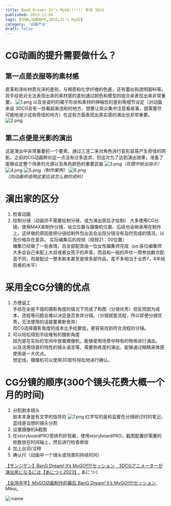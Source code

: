 ```yaml
---
title: BanG Dream! It’s MyGO!!!!!! 专场 3DCG
published: 2023-12-04
tags: [动画,动画制作,3DCG,It’s MyGO]
category: '动画产业'
draft: false
---
```


# CG动画的提升需要做什么？

## 第一点是衣服等的素材感  
皮革和涤纶材质光泽的差别，与棉质和化学纤维的色差，还有蕾丝和透明面料等。  
将手绘绝对无法表现出来的素材感的差别通过颜色和模型的组合来表现出来非常重要。
![1.png](https://s2.loli.net/2023/12/03/uhATjMECZcqfgwU.png)
以及坐姿时的裙子形状和素材的伸缩性的差别等细节设定（对动画来说 3DCG会有一些看起来违和的地方，想要让观众集中注意看故事，就需要尽可能地减少这些奇怪的地方）在这些方面表现出真实感的演出也非常重要。
![2.png](https://s2.loli.net/2023/12/03/VEZ8nw1SuTOjtxU.png)

## 第二点便是光影的演出  
这是演出中非常重要的一个要素，通过三渲二来对角色进行变形容易产生奇怪的阴影。之前的CG动画种对这一点没有过多追求，但这次为了达到演出效果，准备了能够设定整个场景的光源以及角色颜色的重要武器
![3.png](https://s2.loli.net/2023/12/03/thcLDoqiYNESgJU.png)*（在图中给出指示）*
![4.png](https://s2.loli.net/2023/12/03/3r1TeaNmYv5xsPg.png)
![5.png](https://s2.loli.net/2023/12/03/WXi6QKewsymZRdI.png)*（制作案例）*
![6.png](https://s2.loli.net/2023/12/03/tFVOulm3Cs9RNiW.png)*（向动画师说明这里应该怎么做的资料）*

# 演出家的区分
1. 检查动画  
2. 绘制分镜（动画师不需要绘制分镜，成为演出家后才绘制）
大多使用CG分镜，使用MAX来制作分镜，站立位置与摄像机位置，后续也会继承用在制作上。这样做的原因是把分镜绘制外包出去会出现分镜没有及时完成的情况，以及价格存在差异。
实际编集后的视频（视频21：00位置）  
编集已经做了一些表情，且全部配音由一位女性编集师完成（ps:各位编集师大多会自己来配上大叔或者女孩子的声音，而且和一般的声优一周参加数次配音不同，而是配过一整本剧本甚至是很多部作品，差不多相当于业界7，8年经验者的水平）

# 采用全CG分镜的优点
1. 方便返工   
手绘在全是不错的摄影角度的情况下完成了构图（分镜优秀）但反而因为成本，流程等问题会难以决定是否舍弃分镜。（分镜就是流程，所以即使分镜优秀，无法使用的话就要果断舍弃）  
而CG选择摄影角度的成本比手绘要低，更容易找到符合流程的分镜。  
2. 可以轻松得到手绘难有的摄影角度  
因为是在实际的空间中放置摄像机，能够使用场景中特有的物体进行演出。  
以及活用场景的特性的镜头语言等，需要熟练度的演出，能够通过眼睛来体感使用是一大优点。  
想定线，摄像机可以使用3D软件轻松地进行确认。  

# CG分镜的顺序(300个镜头花费大概一个月的时间)
1. 分割剧本镜头  
剧本本身是有文字的指导的
![7.png](https://s2.loli.net/2023/12/03/TLKyUQOIeihwDNc.png)
红字写的是和监督在分镜研讨时的笔记，蓝线是设想的镜头分割  
2. 设置摄像机&截图  
3. 在storyboardPRO里排列好观看，使用storyboardPRO，截图配置好需要的枚数放在时间轴上，然后进行检查修改  
4. 加上台词/注释  
5. 确认尺（动画中一个镜头或场景的持续时间）  

[【サンジゲン】BanG Dream! It’s MyGO!!!!!セッション　3DCGアニメーターが演出家になるには【あにつく2023】](https://www.youtube.com/watch?v=JbcJjroa0Gg "【サンジゲン】BanG Dream! It’s MyGO!!!!!セッション　3DCGアニメーターが演出家になるには【あにつく2023】"), あにつく

[【全场中字】MyGO动画制作的幕后 BanG Dream! It’s MyGO!!!!!セッション](https://www.bilibili.com/video/BV1P34y1c7De/ "【全场中字】MyGO动画制作的幕后 BanG Dream! It’s MyGO!!!!!セッション"), Mikoi_

![:name](https://count.getloli.com/@Mikuorz-27044?theme=capoo-2)